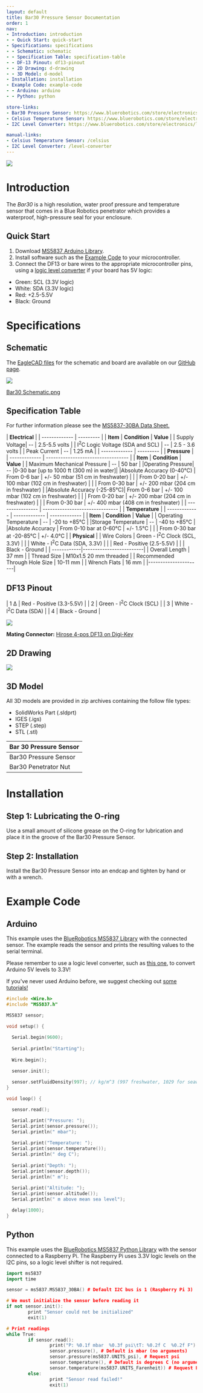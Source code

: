 ```yaml
---
layout: default
title: Bar30 Pressure Sensor Documentation
order: 1
nav:
- Introduction: introduction
- - Quick Start: quick-start
- Specifications: specifications
- - Schematic: schematic
- - Specification Table: specification-table
- - DF-13 Pinout: df13-pinout
- - 2D Drawing: d-drawing
- - 3D Model: d-model
- Installation: installation
- Example Code: example-code
- - Arduino: arduino
- - Python: python

store-links:
- Bar30 Pressure Sensor: https://www.bluerobotics.com/store/electronics/bar30-sensor-r1/
- Celsius Temperature Sensor: https://www.bluerobotics.com/store/electronics/celsius-sensor-r1/
- I2C Level Converter: https://www.bluerobotics.com/store/electronics/level-converter-r1/

manual-links:
- Celsius Temperature Sensor: /celsius
- I2C Level Converter: /level-converter
---
```


<img src="/bar30/cad/pressure-sensor-4.png" class="img-responsive" style="max-width:900px"  />

# Introduction

The <em>Bar30</em> is a high resolution, water proof pressure and temperature sensor that comes in a Blue Robotics penetrator which provides a waterproof, high-pressure seal for your enclosure.

## Quick Start

1. Download [MS5837 Arduino Library](https://github.com/bluerobotics/BlueRobotics_MS5837_Library).
2. Install software such as the [Example Code](#example-code) to your microcontroller.
3. Connect the DF13 or bare wires to the appropriate microcontroller pins, using a [logic level converter](/level-converter/#introduction) if your board has 5V logic:
  - Green: SCL (3.3V logic)
  - White: SDA (3.3V logic)
  - Red: +2.5-5.5V
  - Black: Ground

# Specifications

## Schematic

The [EagleCAD files](https://github.com/bluerobotics/Bar30-Pressure-Sensor) for the schematic and board are available on our [GitHub page](https://github.com/bluerobotics).

[<img src="/bar30/cad/BAR30-SENSOR-Schematic.png" class="img-responsive" style="max-width:300px" />](/bar30/cad/BAR30-SENSOR-Schematic.png)

[Bar30 Schematic.png](/bar30/cad/BAR30-SENSOR-Schematic.png)

## Specification Table

For further information please see the [MS5837-30BA Data Sheet.](http://www.te.com/usa-en/product-CAT-BLPS0017.html)

|      **Electrical**       |
| ------------- | --------- |
| **Item** | **Condition** | **Value** |
| Supply Voltage| -- | 2.5-5.5 volts |
| I<sup>2</sup>C Logic Voltage (SDA and SCL) | -- | 2.5 - 3.6 volts |
| Peak Current   | -- | 1.25 mA   |
| ------------- | --------- |
|                **Pressure**                  		 |
| ------------- | ---------------------------------- |
| **Item** | **Condition** | **Value** |
| Maximum Mechanical Pressure | -- | 50 bar |
|Operating Pressure| -- |0-30 bar [up to 1000 ft (300 m) in water]|
|Absolute Accuracy  (0-40&deg;C) | From 0-6 bar | +/- 50 mbar 	(51 cm in freshwater)		 |
|  				   | From 0-20 bar | +/- 100 mbar (102 cm in freshwater)			 |
|				   | From 0-30 bar | +/- 200 mbar (204 cm in freshwater)    	 |
|Absolute Accuracy (-25-85&deg;C)| From 0-6 bar | +/- 100 mbar 	(102 cm in freshwater)		 |
|  				   | From 0-20 bar | +/- 200 mbar (204 cm in freshwater)			 |
|				   | From 0-30 bar | +/- 400 mbar (408 cm in freshwater)     	 |
| ---------------- | ------------------------------- |
|            **Temperature**            			 |
| ------------- | ------------- | ------------- |
| **Item** | **Condition** | **Value** |
| Operating Temperature | -- | -20 to +85&deg;C |
|Storage Temperature | -- | -40 to +85&deg;C                        |
|Absolute Accuracy   | From 0-10 bar at 0-60&deg;C | +/- 1.5&deg;C      |
|                    | From 0-30 bar at -20-85&deg;C |  +/- 4.0&deg;C   |
|  **Physical**  |
| Wire Colors | Green - I<sup>2</sup>C Clock (SCL, 3.3V) |
|             | White - I<sup>2</sup>C Data (SDA, 3.3V) |
|             | Red - Positive (2.5-5.5V) |
|             | Black - Ground          |
| ------------|-------------------------|
| Overall Length | 37 mm |
| Thread Size    | M10x1.5 20 mm threaded |
| Recommended Through Hole Size | 10-11 mm |
| Wrench Flats | 16 mm |
|----------------------|

## DF13 Pinout

| 1 &Delta; |  Red - Positive (3.3-5.5V) |
| 2 |  Green - I<sup>2</sup>C Clock (SCL) |
| 3 |  White - I<sup>2</sup>C Data (SDA)  |
| 4 |  Black - Ground          |

<img src="/bar30/cad/DF-13_Pinout.png" class="img-responsive" style="max-width:900px" />

**Mating Connector:** [Hirose 4-pos DF13 on Digi-Key](http://www.digikey.com/product-detail/en/DF13-4P-1.25DSA/H2193-ND/241767)

## 2D Drawing

<img src="/assets/images/BAR30-2view.png" class="img-responsive" style="max-width:900px" />

## 3D Model

All 3D models are provided in zip archives containing the follow file types:

- SolidWorks Part (.sldprt)
- IGES (.igs) 
- STEP (.step)
- STL (.stl)

|		**Bar 30 Pressure Sensor**																						|
| --------------------------------------------------------------------------------------------- |
| Bar30 Pressure Sensor      | [BAR30-PRESSURE-SENSOR-R1.zip](cad/BAR30-PRESSURE-SENSOR-R1.zip) |
| Bar30 Penetrator Nut		 | [PENETRATOR-M-NUT-10-A-R2.zip](http://www.bluerobotics.com/models/PENETRATOR-M-NUT-10-A-R2.zip)|																								|

# Installation

## Step 1: Lubricating the O-ring

Use a small amount of silicone grease on the O-ring for lubrication and place it in the groove of the Bar30 Pressure Sensor. 

## Step 2: Installation

Install the Bar30 Pressure Sensor into an endcap and tighten by hand or with a wrench.

# Example Code

## Arduino

This example uses the [BlueRobotics MS5837 Library](https://github.com/bluerobotics/BlueRobotics_MS5837_Library) with the connected sensor. The example reads the sensor and prints the resulting values to the serial terminal.

Please remember to use a logic level converter, such as [this one](https://www.sparkfun.com/products/12009), to convert Arduino 5V levels to 3.3V!

If you've never used Arduino before, we suggest checking out [some tutorials!](https://www.arduino.cc/en/Tutorial/HomePage)

~~~~~~~~~~ cpp
#include <Wire.h>
#include "MS5837.h"

MS5837 sensor;

void setup() {
  
  Serial.begin(9600);
  
  Serial.println("Starting");
  
  Wire.begin();

  sensor.init();
  
  sensor.setFluidDensity(997); // kg/m^3 (997 freshwater, 1029 for seawater)
}

void loop() {

  sensor.read();

  Serial.print("Pressure: "); 
  Serial.print(sensor.pressure()); 
  Serial.println(" mbar");
  
  Serial.print("Temperature: "); 
  Serial.print(sensor.temperature()); 
  Serial.println(" deg C");
  
  Serial.print("Depth: "); 
  Serial.print(sensor.depth()); 
  Serial.println(" m");
  
  Serial.print("Altitude: "); 
  Serial.print(sensor.altitude()); 
  Serial.println(" m above mean sea level");

  delay(1000);
}
~~~~~~~~~~~~~~~~

## Python

This example uses the [BlueRobotics MS5837 Python Library](https://github.com/bluerobotics/ms5837-python) with the sensor connected to a Raspberry Pi. The Raspberry Pi uses 3.3V logic levels on the I2C pins, so a logic level shifter is not required.

~~~~~~~~~~ cpp
import ms5837
import time

sensor = ms5837.MS5837_30BA() # Default I2C bus is 1 (Raspberry Pi 3)

# We must initialize the sensor before reading it
if not sensor.init():
        print "Sensor could not be initialized"
        exit(1)

# Print readings
while True:
        if sensor.read():
                print("P: %0.1f mbar  %0.3f psi\tT: %0.2f C  %0.2f F") % (
                sensor.pressure(), # Default is mbar (no arguments)
                sensor.pressure(ms5837.UNITS_psi), # Request psi
                sensor.temperature(), # Default is degrees C (no arguments)
                sensor.temperature(ms5837.UNITS_Farenheit)) # Request Farenheit
        else:
                print "Sensor read failed!"
                exit(1)
~~~~~~~~~~~~~~~~
